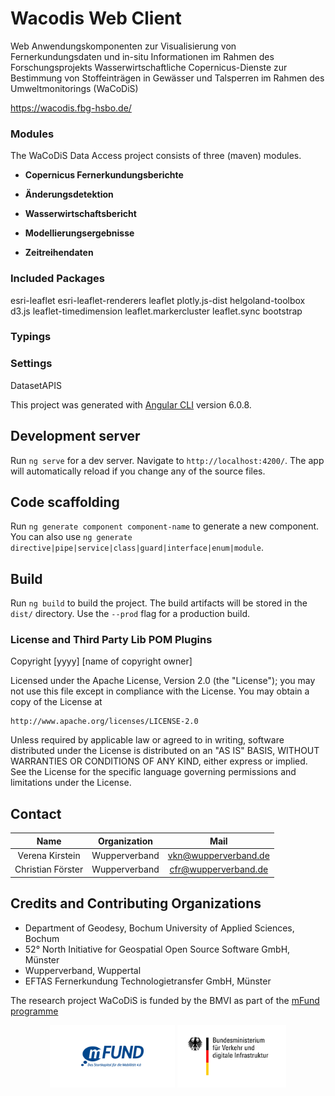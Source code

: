 # Wacodis Web Client
Web Anwendungskomponenten zur Visualisierung von Fernerkundungsdaten und in-situ Informationen im Rahmen des Forschungsprojekts
Wasserwirtschaftliche Copernicus-Dienste zur Bestimmung von Stoffeinträgen in Gewässer und Talsperren im Rahmen des Umweltmonitorings (WaCoDiS)

 https://wacodis.fbg-hsbo.de/

### Modules 
The WaCoDiS Data Access project consists of three (maven) modules. 

* **Copernicus Fernerkundungsberichte**  



* **Änderungsdetektion**  


* **Wasserwirtschaftsbericht**  


* **Modellierungsergebnisse**  


* **Zeitreihendaten**  

### Included Packages
esri-leaflet
esri-leaflet-renderers
leaflet
plotly.js-dist
helgoland-toolbox
d3.js
leaflet-timedimension
leaflet.markercluster
leaflet.sync
bootstrap

### Typings

### Settings
DatasetAPIS

This project was generated with [Angular CLI](https://github.com/angular/angular-cli) version 6.0.8.

## Development server
Run `ng serve` for a dev server. Navigate to `http://localhost:4200/`. The app will automatically reload if you change any of the source files.
## Code scaffolding
Run `ng generate component component-name` to generate a new component. You can also use `ng generate directive|pipe|service|class|guard|interface|enum|module`.
## Build
Run `ng build` to build the project. The build artifacts will be stored in the `dist/` directory. Use the `--prod` flag for a production build.



### License and Third Party Lib POM Plugins
Copyright [yyyy] [name of copyright owner]

Licensed under the Apache License, Version 2.0 (the "License");
you may not use this file except in compliance with the License.
You may obtain a copy of the License at

    http://www.apache.org/licenses/LICENSE-2.0

Unless required by applicable law or agreed to in writing, software
distributed under the License is distributed on an "AS IS" BASIS,
WITHOUT WARRANTIES OR CONDITIONS OF ANY KIND, either express or implied.
See the License for the specific language governing permissions and
limitations under the License.

## Contact
|    Name   |   Organization    |    Mail    |
| :-------------: |:-------------:| :-----:|
| Verena Kirstein | Wupperverband | vkn@wupperverband.de |
| Christian Förster | Wupperverband | cfr@wupperverband.de |

## Credits and Contributing Organizations
- Department of Geodesy, Bochum University of Applied Sciences, Bochum
- 52° North Initiative for Geospatial Open Source Software GmbH, Münster
- Wupperverband, Wuppertal
- EFTAS Fernerkundung Technologietransfer GmbH, Münster

The research project WaCoDiS is funded by the BMVI as part of the [mFund programme](https://www.bmvi.de/DE/Themen/Digitales/mFund/Ueberblick/ueberblick.html)  
<p align="center">
  <img src="https://raw.githubusercontent.com/WaCoDiS/apis-and-workflows/master/misc/logos/mfund.jpg" height="100">
  <img src="https://raw.githubusercontent.com/WaCoDiS/apis-and-workflows/master/misc/logos/bmvi.jpg" height="100">
</p>